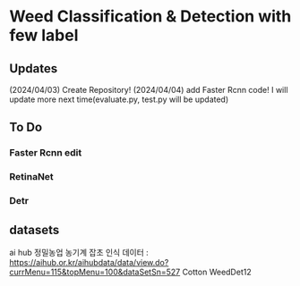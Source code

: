 # Weed Classification & Detection with few label

## Updates

(2024/04/03) Create Repository!
(2024/04/04) add Faster Rcnn code! I will update more next time(evaluate.py, test.py will be updated)

## To Do
### Faster Rcnn edit
### RetinaNet
### Detr

## datasets
ai hub 정밀농업 농기계 잡초 인식 데이터 : https://aihub.or.kr/aihubdata/data/view.do?currMenu=115&topMenu=100&dataSetSn=527
Cotton WeedDet12

